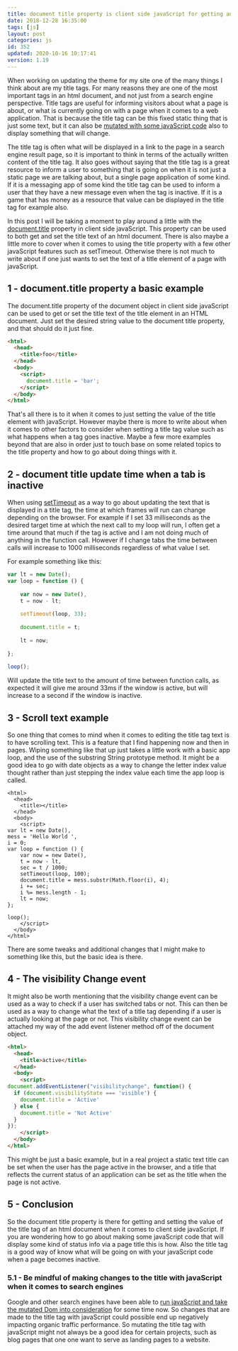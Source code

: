 ```yaml
---
title: document title property is client side javaScript for getting and setting the title tag
date: 2018-12-28 16:35:00
tags: [js]
layout: post
categories: js
id: 352
updated: 2020-10-16 10:17:41
version: 1.19
---
```


When working on updating the theme for my site one of the many things I think about are my title tags. For many reasons they are one of the most important tags in an html document, and not just from a search engine perspective. Title tags are useful for informing visitors about what a page is about, or what is currently going on with a page when it comes to a web application. That is because the title tag can be this fixed static thing that is just some text, but it can also be [mutated with some javaScript code](https://stackoverflow.com/questions/413439/how-to-dynamically-change-a-web-pages-title) also to display something that will change. 

The title tag is often what will be displayed in a link to the page in a search engine result page, so it is important to think in terms of the actually written content of the title tag. It also goes without saying that the title tag is a great resource to inform a user to something that is going on when it is not just a static page we are talking about, but a single page application of some kind. If it is a messaging app of some kind the title tag can be used to inform a user that they have a new message even when the tag is inactive. If it is a game that has money as a resource that value can be displayed in the title tag for example also.

In this post I will be taking a moment to play around a little with the [document.title](https://developer.mozilla.org/en-US/docs/Web/API/Document/title) property in client side javaScript. This property can be used to both get and set the title text of an html document. There is also maybe a little more to cover when it comes to using the title property with a few other javaScript features such as setTimeout. Otherwise there is not much to write about if one just wants to set the text of a title element of a page with javaScript.

<!-- more -->

## 1 - document.title property a basic example

The document.title property of the document object in client side javaScript can be used to get or set the title text of the title element in an HTML document. Just set the desired string value to the document title property, and that should do it just fine.

```html
<html>
  <head>
    <title>foo</title>
  </head>
  <body>
    <script>
      document.title = 'bar';
    </script>
  </body>
</html>
```

That's all there is to it when it comes to just setting the value of the title element with javaScript. However maybe there is more to write about when it comes to other factors to consider when setting a title tag value such as what happens when a tag goes inactive. Maybe a few more examples beyond that are also in order just to touch base on some related topics to the title property and how to go about doing things with it.

## 2 - document title update time when a tab is inactive

When using [setTimeout](/2018/12/06/js-settimeout/) as a way to go about updating the text that is displayed in a title tag, the time at which frames will run can change depending on the browser. For example if I set 33 milliseconds as the desired target time at which the next call to my loop will run, I often get a time around that much if the tag is active and I am not doing much of anything in the function call. However if I change tabs the time between calls will increase to 1000 milliseconds regardless of what value I set.

For example something like this:

```js
var lt = new Date();
var loop = function () {
 
    var now = new Date(),
    t = now - lt;
 
    setTimeout(loop, 33);
 
    document.title = t;
 
    lt = now;
 
};
 
loop();
```

Will update the title text to the amount of time between function calls, as expected it will give me around 33ms if the window is active, but will increase to a second if the window is inactive.

## 3 - Scroll text example

So one thing that comes to mind when it comes to editing the title tag text is to have scrolling text. This is a feature that I find happening now and then in pages. Wiping something like that up just takes a little work with a basic app loop, and the use of the substring String prototype method. It might be a good idea to go with date objects as a way to change the letter index value thought rather than just stepping the index value each time the app loop is called.


```
<html>
  <head>
    <title></title>
  </head>
  <body>
    <script>
var lt = new Date(),
mess = 'Hello World ',
i = 0;
var loop = function () {
    var now = new Date(),
    t = now - lt,
    sec = t / 1000;
    setTimeout(loop, 100);
    document.title = mess.substr(Math.floor(i), 4);
    i += sec;
    i %= mess.length - 1;
    lt = now;
};
 
loop();
    </script>
  </body>
</html>
```

There are some tweaks and additional changes that I might make to something like this, but the basic idea is there. 

## 4 - The visibility Change event

It might also be worth mentioning that the visibility change event can be used as a way to check if a user has switched tabs or not. This can then be used as a way to change what the text of a title tag depending if a user is actually looking at the page or not. This visibility change event can be attached my way of the add event listener method off of the document object.

```html
<html>
  <head>
    <title>active</title>
  </head>
  <body>
    <script>
document.addEventListener("visibilitychange", function() {
  if (document.visibilityState === 'visible') {
    document.title = 'Active'
  } else {
    document.title = 'Not Active'
  }
});
    </script>
  </body>
</html>
```

This might be just a basic example, but in a real project a static text title can be set when the user has the page active in the browser, and a title that reflects the current status of an application can be set as the title when the page is not active.

## 5 - Conclusion

So the document title property is there for getting and setting the value of the title tag of an html document when it comes to client side javaScript. If you are wondering how to go about making some javaScript code that will display some kind of status info via a page title this is how. Also the title tag is a good way of know what will be going on with your javaScript code when a page becomes inactive.


### 5.1 - Be mindful of making changes to the title with javaScript when it comes to search engines

Google and other search engines have been able to [run javaScript and take the mutated Dom into consideration](https://searchengineland.com/tested-googlebot-crawls-javascript-heres-learned-220157) for some time now. So changes that are made to the title tag with javaScript could possible end up negatively impacting organic traffic performance. So mutating the title tag with javaScript might not always be a good idea for certain projects, such as blog pages that one one want to serve as landing pages to a website.

